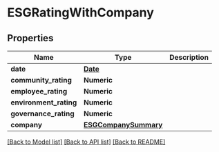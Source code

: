 # ESGRatingWithCompany

[//]: # (CLASS:IntrinioSDK::ESGRatingWithCompany)

[//]: # (KIND:object)

## Properties

[//]: # (START_DEFINITION)

Name | Type | Description
------------ | ------------- | -------------
**date** | [**Date**](Date.md) |  &nbsp;
**community_rating** | **Numeric** |  &nbsp;
**employee_rating** | **Numeric** |  &nbsp;
**environment_rating** | **Numeric** |  &nbsp;
**governance_rating** | **Numeric** |  &nbsp;
**company** | [**ESGCompanySummary**](ESGCompanySummary.md) |  &nbsp;

[//]: # (END_DEFINITION)


[//]: # (CONTAINED_CLASS:IntrinioSDK::Date)


[//]: # (CONTAINED_CLASS:IntrinioSDK::ESGCompanySummary)


[[Back to Model list]](../README.md#documentation-for-models) [[Back to API list]](../README.md#documentation-for-api-endpoints) [[Back to README]](../README.md)



